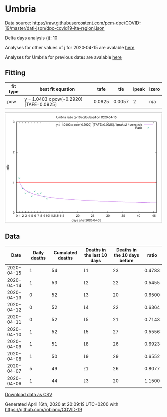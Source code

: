 # Umbria

Data source: https://raw.githubusercontent.com/pcm-dpc/COVID-19/master/dati-json/dpc-covid19-ita-regioni.json

Delta days analysis (j): 10

Analyses for other values of j for 2020-04-15 are avalable [here](../2020-04-15/README.md)

Analyses for Umbria for previous dates are avalable [here](../README.md)

## Fitting 
|fit type|best fit equation|tafe|tfe|ipeak|izero|
|-------|-----|--------|------|---|---|
|pow|y = 1.0403 x pow(-0.2920)  [TAFE=0.0925]|0.0925|0.0057|2|n/a|

![Plot](COVID-19_umbria_j10_2020-04-15.png)

## Data
|Date|Daily deaths|Cumulated deaths|Deaths in the last 10 days|Deaths in the 10 days before|ratio|
|----|----------|-----------|-------|--------------------|-----|
|2020-04-15|1|54|11|23|0.4783|
|2020-04-14|1|53|12|22|0.5455|
|2020-04-13|0|52|13|20|0.6500|
|2020-04-12|0|52|14|22|0.6364|
|2020-04-11|0|52|15|21|0.7143|
|2020-04-10|1|52|15|27|0.5556|
|2020-04-09|1|51|18|26|0.6923|
|2020-04-08|1|50|19|29|0.6552|
|2020-04-07|5|49|21|26|0.8077|
|2020-04-06|1|44|23|20|1.1500|

[Download data as CSV](COVID-19_umbria_j10_2020-04-15.csv)

Generated April 16th, 2020 at 20:09:19 UTC+0200 with https://github.com/robianc/COVID-19
